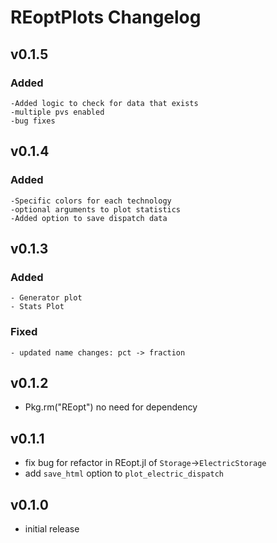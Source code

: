 # REoptPlots Changelog

## v0.1.5
### Added
    -Added logic to check for data that exists
    -multiple pvs enabled
    -bug fixes
    
## v0.1.4
### Added
    -Specific colors for each technology
    -optional arguments to plot statistics
    -Added option to save dispatch data

## v0.1.3
### Added
    - Generator plot
    - Stats Plot
### Fixed
    - updated name changes: pct -> fraction

## v0.1.2
- Pkg.rm("REopt") no need for dependency

## v0.1.1
- fix bug for refactor in REopt.jl of `Storage`->`ElectricStorage`
- add `save_html` option to `plot_electric_dispatch`

## v0.1.0
- initial release
